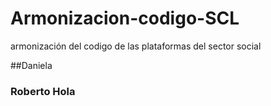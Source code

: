 ﻿# Armonizacion-codigo-SCL
armonización del codigo de las plataformas del sector social

##Daniela
### Roberto Hola
